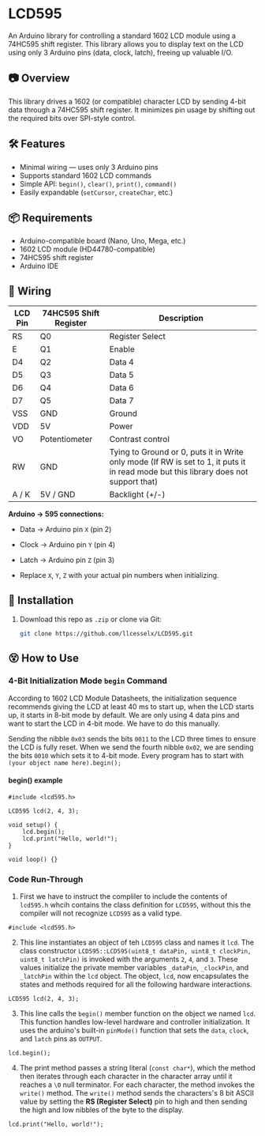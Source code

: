 # LCD595

An Arduino library for controlling a standard 1602 LCD module using a 74HC595 shift register. This library allows you to display text on the LCD using only 3 Arduino pins (data, clock, latch), freeing up valuable I/O.

## 📷 Overview

This library drives a 1602 (or compatible) character LCD by sending 4-bit data through a 74HC595 shift register. It minimizes pin usage by shifting out the required bits over SPI-style control.

## 🛠️ Features

- Minimal wiring — uses only 3 Arduino pins
- Supports standard 1602 LCD commands
- Simple API: `begin()`, `clear()`, `print()`, `command()`
- Easily expandable (`setCursor`, `createChar`, etc.)

## 📦 Requirements

- Arduino-compatible board (Nano, Uno, Mega, etc.)
- 1602 LCD module (HD44780-compatible)
- 74HC595 shift register
- Arduino IDE

## 🔌 Wiring

| LCD Pin | 74HC595 Shift Register | Description                                                                                                                          |
|---------|-----------------------|--------------------------------------------------------------------------------------------------------------------------------------|
| RS      | Q0                    | Register Select                                                                                                                      |
| E       | Q1                    | Enable                                                                                                                               |
| D4      | Q2                    | Data 4                                                                                                                               |
| D5      | Q3                    | Data 5                                                                                                                               |
| D6      | Q4                    | Data 6                                                                                                                               |
| D7      | Q5                    | Data 7                                                                                                                               |
| VSS     | GND                   | Ground                                                                                                                               |
| VDD     | 5V                    | Power                                                                                                                                |
| VO      | Potentiometer         | Contrast control                                                                                                                     |
| RW      | GND                   | Tying to Ground or 0, puts it in Write only mode (If RW is set to 1, it puts it in read mode but this library does not support that) |
| A / K   | 5V / GND              | Backlight (+/-)                                                                                                                      |

**Arduino → 595 connections:**

- Data → Arduino pin `X` (pin 2)
- Clock → Arduino pin `Y` (pin 4)
- Latch → Arduino pin `Z` (pin 3)

- Replace `X`, `Y`, `Z` with your actual pin numbers when initializing.

## 🔧 Installation

1. Download this repo as `.zip` or clone via Git:
   ```bash
   git clone https://github.com/llcesselx/LCD595.git
   
## 😵 How to Use

### 4-Bit Initialization Mode `begin` Command

According to 1602 LCD Module Datasheets, the initialization sequence recommends giving the LCD
at least 40 ms to start up, when the LCD starts up, it starts in 8-bit mode by default. We
are only using 4 data pins and want to start the LCD in 4-bit mode. We have to do this
manually.

Sending the nibble `0x03` sends the bits `0011` to the LCD three times to ensure the LCD is fully
reset. When we send the fourth nibble `0x02`, we are sending the bits `0010` which sets it to
4-bit mode. Every program has to start with `(your object name here).begin();`

#### begin() example ####
```
#include <lcd595.h>

LCD595 lcd(2, 4, 3);

void setup() {
    lcd.begin();
    lcd.print("Hello, world!");
}

void loop() {}
```
### Code Run-Through ###
1. First we have to instruct the compliler to include the contents of `lcd595.h` whcih contains the 
class definition for `LCD595`, without this
the compiler will not recognize `LCD595` as a valid type.
```
#include <lcd595.h>
```
2. This line instantiates an object of teh `LCD595` class and names it `lcd`. 
The class constructor `LCD595::LCD595(uint8_t dataPin, uint8_t clockPin, uint8_t latchPin)`
is invoked with the arguments `2`, `4`, and `3`. These values initialize the private member
variables `_dataPin`, `_clockPin`, and `_latchPin` within the `lcd` object. The object, `lcd`, now encapsulates
the states and methods required for all the following hardware interactions.
```
LCD595 lcd(2, 4, 3);
```
3. This line calls the `begin()` member function on the object we named `lcd`. This function handles
low-level hardware and controller initialization. It uses the arduino's built-in `pinMode()` function that
sets the `data`, `clock`, and `latch` pins as `OUTPUT`. 
```aiignore
lcd.begin();
```
4. The print method passes a string literal (`const char*`), which the method then iterates through each
character in the character array until it reaches a `\0` null terminator. For each character, the method 
invokes the `write()` method. The `write()` method sends the characters's 8 bit ASCII value by setting 
the **RS (Register Select)** pin to high and then sending the high and low nibbles of the byte to the 
display. 
```aiignore
lcd.print("Hello, world!");
```
### 

